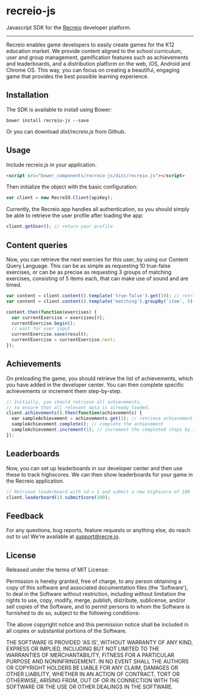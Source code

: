 recreio-js
==============

Javascript SDK for the [Recreio](https://recre.io) developer platform.

---

Recreio enables game developers to easily create games for the K12 education market. We provide content aligned to the school curriculum, user and group management, gamification features such as achievements and leaderboards, and a distribution platform on the web, iOS, Android and Chrome OS. This way, you can focus on creating a beautiful, engaging game that provides the best possible learning experience.

Installation
------

The SDK is available to install using Bower:

```shell
bower install recreio-js --save
```

Or you can download *dist/recreio.js* from Github.

Usage
------
Include recreio.js in your application.

```html
<script src="bower_components/recreio-js/dist/recreio.js"></script>
```

Then initialize the object with the basic configuration:

```js
var client = new RecreIO.Client(apiKey);
```

Currently, the Recreio app handles all authentication, so you should simply be able to retrieve the user profile after loading the app:

```js
client.getUser(); // return your profile
```

Content queries
----------

Now, you can retrieve the next exercies for this user, by using our Content Query Language. This can be as simple as requesting 10 true-false exercises, or can be as precise as requesting 3 groups of matching exercises, consisting of 5 items each, that can make use of sound and are timed.

```js
var content = client.content().template('true-false').get(10); // retrieve 10 true-false exercises
var content = client.content().template('matching').groupBy('item', 5).sound(true).timed(true).get(3); // retrieve 3 groups of 5 matching exercises

content.then(function(exercises) {
  var currentExercise = exercises[0];
  currentExercise.begin();
  // wait for user input
  currentExercise.save(result);
  currentExercise = currentExercise.next;
});
```

Achievements
--------

On preloading the game, you should retrieve the list of achievements, which you have added in the developer center. You can then complete specific achievements or increment them step-by-step.

```js
// Initially, you should retrieve all achievements,
// to ensure that all relevant data is already loaded.
client.achievements().then(function(achievements) {
  var sampleAchievement = achievements.get(1); // retrieve achievement by id = 1
  sampleAchievement.complete(); // complete the achievement
  sampleAchievement.increment(1); // increment the completed steps by 1
});
```

Leaderboards
--------

Now, you can set up leaderboards in our developer center and then use these to track highscores. We can then show leaderboards for your game in the Recreio application.

```js
// Retrieve leaderboard with id = 1 and submit a new highscore of 100
client.leaderboard(1).submitScore(100);
```

Feedback
------

For any questions, bug reports, feature requests or anything else, do reach out to us! We're available at [support@recre.io](mailto:support@recre.io).

License
------

Released under the terms of MIT License:

Permission is hereby granted, free of charge, to any person obtaining
a copy of this software and associated documentation files (the
'Software'), to deal in the Software without restriction, including
without limitation the rights to use, copy, modify, merge, publish,
distribute, sublicense, and/or sell copies of the Software, and to
permit persons to whom the Software is furnished to do so, subject to
the following conditions:

The above copyright notice and this permission notice shall be
included in all copies or substantial portions of the Software.

THE SOFTWARE IS PROVIDED 'AS IS', WITHOUT WARRANTY OF ANY KIND,
EXPRESS OR IMPLIED, INCLUDING BUT NOT LIMITED TO THE WARRANTIES OF
MERCHANTABILITY, FITNESS FOR A PARTICULAR PURPOSE AND NONINFRINGEMENT.
IN NO EVENT SHALL THE AUTHORS OR COPYRIGHT HOLDERS BE LIABLE FOR ANY
CLAIM, DAMAGES OR OTHER LIABILITY, WHETHER IN AN ACTION OF CONTRACT,
TORT OR OTHERWISE, ARISING FROM, OUT OF OR IN CONNECTION WITH THE
SOFTWARE OR THE USE OR OTHER DEALINGS IN THE SOFTWARE.
